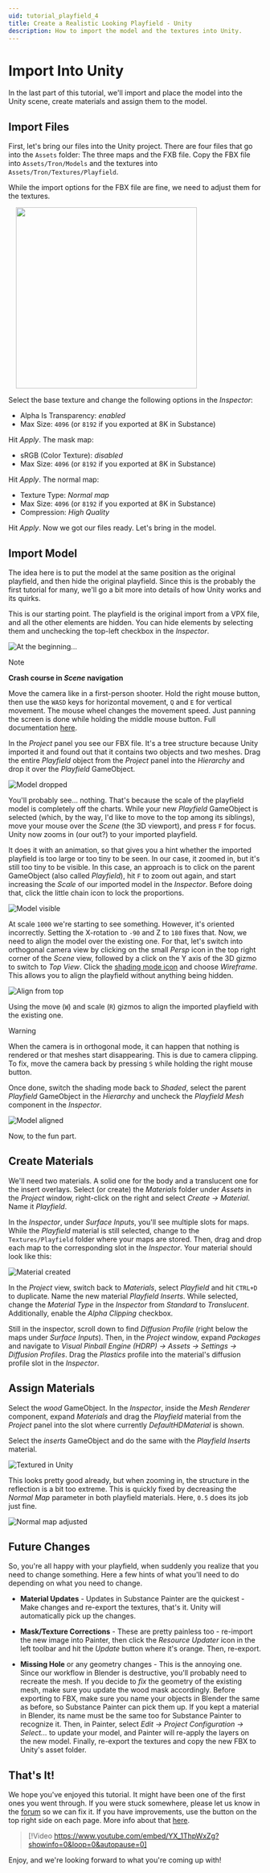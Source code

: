 ```yaml
---
uid: tutorial_playfield_4
title: Create a Realistic Looking Playfield - Unity
description: How to import the model and the textures into Unity.
---
```


# Import Into Unity

In the last part of this tutorial, we'll import and place the model into the Unity scene, create materials and assign them to the model.

## Import Files


First, let's bring our files into the Unity project. There are four files that go into the `Assets` folder: The three maps and the FXB file. Copy the FBX file into `Assets/Tron/Models` and the textures into `Assets/Tron/Textures/Playfield`.

While the import options for the FBX file are fine, we need to adjust them for the textures.

<img src="unity-maps.png" width="360" class="img-fluid float-end" style="margin-left: 15px">

Select the base texture and change the following options in the *Inspector*:

- Alpha Is Transparency: *enabled*
- Max Size: `4096` (or `8192` if you exported at 8K in Substance)

Hit *Apply*. The mask map:

- sRGB (Color Texture): *disabled*
- Max Size: `4096` (or `8192` if you exported at 8K in Substance)

Hit *Apply*. The normal map:

- Texture Type: *Normal map*
- Max Size: `4096` (or `8192` if you exported at 8K in Substance)
- Compression: *High Quality*

Hit *Apply*. Now we got our files ready. Let's bring in the model.

## Import Model

The idea here is to put the model at the same position as the original playfield, and then hide the original playfield. Since this is the probably the first tutorial for many, we'll go a bit more into details of how Unity works and its quirks.

This is our starting point. The playfield is the original import from a VPX file, and all the other elements are hidden. You can hide elements by selecting them and unchecking the top-left checkbox in the *Inspector*.

![At the beginning...](unity-beginning.png)

> [!note]
> **Crash course in *Scene* navigation**
>
> Move the camera like in a first-person shooter. Hold the right mouse button, then use the `WASD` keys for horizontal movement, `Q` and `E` for vertical movement. The mouse wheel changes the movement speed. Just panning the screen is done while holding the middle mouse button. Full documentation [here](https://docs.unity3d.com/2021.2/Documentation/Manual/SceneViewNavigation.html).

In the *Project* panel you see our FBX file. It's a tree structure because Unity imported it and found out that it contains two objects and two meshes. Drag the entire *Playfield* object from the *Project* panel into the *Hierarchy* and drop it over the *Playfield* GameObject.

![Model dropped](unity-model-dropped.png)

You'll probably see... nothing. That's because the scale of the playfield model is completely off the charts. While your new *Playfield* GameObject is selected (which, by the way, I'd like to move to the top among its siblings), move your mouse over the *Scene* (the 3D viewport), and press `F` for focus. Unity now zooms in (our out?) to your imported playfield.

It does it with an animation, so that gives you a hint whether the imported playfield is too large or too tiny to be seen. In our case, it zoomed in, but it's still too tiny to be visible. In this case, an approach is to click on the parent GameObject (also called *Playfield*), hit `F` to zoom out again, and start increasing the *Scale* of our imported model in the *Inspector*. Before doing that, click the little chain icon to lock the proportions.

![Model visible](unity-model-visible.png)

At scale `1000` we're starting to see something. However, it's oriented incorrectly. Setting the X-rotation to `-90` and Z to `180` fixes that. Now, we need to align the model over the existing one. For that, let's switch into orthogonal camera view by clicking on the small *Persp* icon in the top right corner of the *Scene* view, followed by a click on the Y axis of the 3D gizmo to switch to *Top View*. Click the [shading mode icon](https://docs.unity3d.com/2021.2/Documentation/Manual/ViewModes.html) and choose *Wireframe*. This allows you to align the playfield without anything being hidden.

![Align from top](unity-align-wireframe-top.png)

Using the move (`W`) and scale (`R`) gizmos to align the imported playfield with the existing one.

> [!warning]
> When the camera is in orthogonal mode, it can happen that nothing is rendered or that meshes start disappearing. This is due to camera clipping. To fix, move the camera back by pressing `S` while holding the right mouse button.

Once done, switch the shading mode back to *Shaded*, select the parent *Playfield* GameObject in the *Hierarchy* and uncheck the *Playfield Mesh* component in the *Inspector*.

![Model aligned](unity-model-aligned.png)

Now, to the fun part.

## Create Materials

We'll need two materials. A solid one for the body and a translucent one for the insert overlays. Select (or create) the *Materials* folder under *Assets* in the *Project* window, right-click on the right and select *Create -> Material*. Name it *Playfield*.

In the *Inspector*, under *Surface Inputs*, you'll see multiple slots for maps. While the *Playfield* material is still selected, change to the `Textures/Playfield` folder where your maps are stored. Then, drag and drop each map to the corresponding slot in the *Inspector*. Your material should look like this:

![Material created](unity-material-created.png)

In the *Project* view, switch back to *Materials*, select *Playfield* and hit `CTRL+D` to duplicate. Name the new material *Playfield Inserts*. While selected, change the *Material Type* in the *Inspector* from *Standard* to *Translucent*. Additionally, enable the *Alpha Clipping* checkbox.

Still in the inspector, scroll down to find *Diffusion Profile* (right below the maps under *Surface Inputs*). Then, in the *Project* window, expand *Packages* and navigate to *Visual Pinball Engine (HDRP) -> Assets -> Settings -> Diffusion Profiles*. Drag the *Plastics* profile into the material's diffusion profile slot in the *Inspector*.

## Assign Materials

Select the *wood* GameObject. In the *Inspector*, inside the *Mesh Renderer* component, expand *Materials* and drag the *Playfield* material from the *Project* panel into the slot where currently *DefaultHDMaterial* is shown.

Select the *inserts* GameObject and do the same with the *Playfield Inserts* material.

![Textured in Unity](unity-material-applied.png)

This looks pretty good already, but when zooming in, the structure in the reflection is a bit too extreme. This is quickly fixed by decreasing the *Normal Map* parameter in both playfield materials. Here, `0.5` does its job just fine.

![Normal map adjusted](unity-material-adjusted.png)

## Future Changes

So, you're all happy with your playfield, when suddenly you realize that you need to change something. Here a few hints of what you'll need to do depending on what you need to change.

- **Material Updates** - Updates in Substance Painter are the quickest - Make changes and re-export the textures, that's it. Unity will automatically pick up the changes.

- **Mask/Texture Corrections** - These are pretty painless too - re-import the new image into Painter, then click the *Resource Updater* icon in the left toolbar and hit the *Update* button where it's orange. Then, re-export.

- **Missing Hole** or any geometry changes - This is the annoying one. Since our workflow in Blender is destructive, you'll probably need to recreate the mesh. If you decide to *fix* the geometry of the existing mesh, make sure you update the wood mask accordingly. Before exporting to FBX, make sure you name your objects in Blender the same as before, so Substance Painter can pick them up. If you kept a material in Blender, its name must be the same too for Substance Painter to recognize it. Then, in Painter, select *Edit -> Project Configuration -> Select...* to update your model, and Painter will re-apply the layers on the new model. Finally, re-export the textures and copy the new FBX to Unity's asset folder.

## That's It!

We hope you've enjoyed this tutorial. It might have been one of the first ones you went through. If you were stuck somewhere, please let us know in the [forum](https://vpuniverse.com/forums/forum/174-visual-pinball-engine-general-discussion/) so we can fix it. If you have improvements, use the button on the top right side on each page. More info about that [here](https://github.com/freezy/VisualPinball.Engine/wiki/Documentation).

> [!Video https://www.youtube.com/embed/YX_1ThpWxZg?showinfo=0&loop=0&autopause=0]

Enjoy, and we're looking forward to what you're coming up with!
